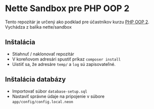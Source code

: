Nette Sandbox pre PHP OOP 2
=============
Tento repozitár je určený ako podklad pre účastníkov kurzu [PHP OOP 2](https://www.itlearning.sk/detail/kurz-php-oop-pokrocile-moznosti-objektovo-orientovaneho-programovania/). Vychádza z balíka nette/sandbox

Inštalácia
------------
- Stiahnuť / naklonovať repozitár
- V koreňovom adresári spustiť príkaz `composer install`
- Uistiiť sa, že adresáre `temp/` a `log` sú zapisovateľné.

Inštalácia databázy
------------
- Importovať súbor `database-setup.sql`
- Nastaviť správne údaje na pripojenie v súbore `app/config/config.local.neon`
